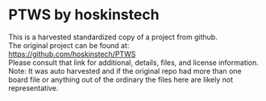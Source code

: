 
# PTWS by hoskinstech  
This is a harvested standardized copy of a project from github.  
The original project can be found at:  
https://github.com/hoskinstech/PTWS  
Please consult that link for additional, details, files, and license information.  
Note: It was auto harvested and if the original repo had more than one board file or anything out of the ordinary the files here are likely not representative.  
    